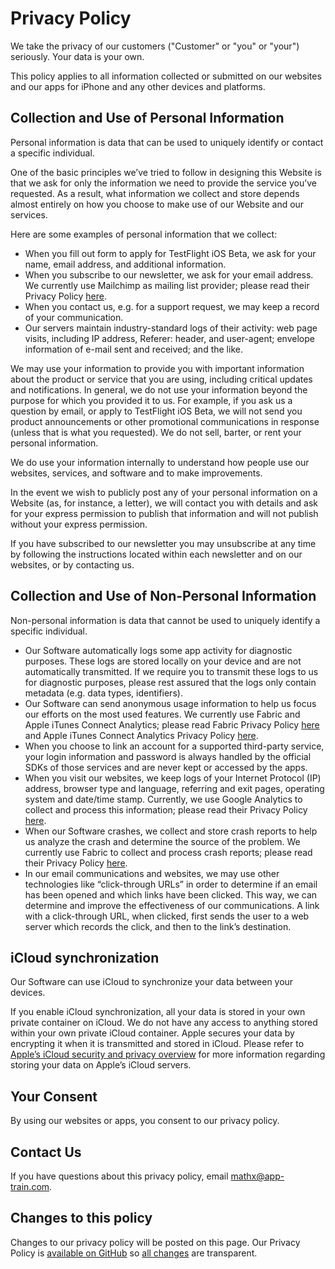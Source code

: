 # Privacy Policy

We take the privacy of our customers ("Customer" or "you" or "your") seriously. Your data is your own. 

This policy applies to all information collected or submitted on our websites and our apps for iPhone and any other devices and platforms.

## Collection and Use of Personal Information

Personal information is data that can be used to uniquely identify or contact a specific individual.

One of the basic principles we’ve tried to follow in designing this Website is that we ask for only the information we need to provide the service you’ve requested. As a result, what information we collect and store depends almost entirely on how you choose to make use of our Website and our services. 

Here are some examples of personal information that we collect:

- When you fill out form to apply for TestFlight iOS Beta, we ask for your name, email address, and additional information.
- When you subscribe to our newsletter, we ask for your email address. We currently use Mailchimp as mailing list provider; please read their Privacy Policy [here](http://mailchimp.com/legal/privacy/).
- When you contact us, e.g. for a support request, we may keep a record of your communication.
- Our servers maintain industry-standard logs of their activity: web page visits, including IP address, Referer: header, and user-agent; envelope information of e-mail sent and received; and the like.

We may use your information to provide you with important information about the product or service that you are using, including critical updates and notifications. In general, we do not use your information beyond the purpose for which you provided it to us. For example, if you ask us a question by email, or apply to TestFlight iOS Beta, we will not send you product announcements or other promotional communications in response (unless that is what you requested). We do not sell, barter, or rent your personal information.

We do use your information internally to understand how people use our websites, services, and software and to make improvements.

In the event we wish to publicly post any of your personal information on a Website (as, for instance, a letter), we will contact you with details and ask for your express permission to publish that information and will not publish without your express permission.

If you have subscribed to our newsletter you may unsubscribe at any time by following the instructions located within each newsletter and on our websites, or by contacting us.

## Collection and Use of Non-Personal Information

Non-personal information is data that cannot be used to uniquely identify a specific individual.

- Our Software automatically logs some app activity for diagnostic purposes. These logs are stored locally on your device and are not automatically transmitted. If we require you to transmit these logs to us for diagnostic purposes, please rest assured that the logs only contain metadata (e.g. data types, identifiers).
- Our Software can send anonymous usage information to help us focus our efforts on the most used features. We currently use Fabric and Apple iTunes Connect Analytics; please read Fabric Privacy Policy [here](https://fabric.io/terms) and Apple iTunes Connect Analytics Privacy Policy [here](http://www.apple.com/legal/privacy/).
- When you choose to link an account for a supported third-party service, your login information and password is always handled by the official SDKs of those services and are never kept or accessed by the apps.
- When you visit our websites, we keep logs of your Internet Protocol (IP) address, browser type and language, referring and exit pages, operating system and date/time stamp. Currently, we use Google Analytics to collect and process this information; please read their Privacy Policy [here](http://www.google.com/analytics/learn/privacy.html).
- When our Software crashes, we collect and store crash reports to help us analyze the crash and determine the source of the problem. We currently use Fabric to collect and process crash reports; please read their Privacy Policy [here](https://fabric.io/terms).
- In our email communications and websites, we may use other technologies like “click-through URLs” in order to determine if an email has been opened and which links have been clicked. This way, we can determine and improve the effectiveness of our communications. A link with a click-through URL, when clicked, first sends the user to a web server which records the click, and then to the link’s destination.

## iCloud synchronization

Our Software can use iCloud to synchronize your data between your devices. 

If you enable iCloud synchronization, all your data is stored in your own private container on iCloud. We do not have any access to anything stored within your own private iCloud container. Apple secures your data by encrypting it when it is transmitted and stored in iCloud. Please refer to [Apple’s iCloud security and privacy overview](https://support.apple.com/en-us/HT202303) for more information regarding storing your data on Apple’s iCloud servers.

## Your Consent

By using our websites or apps, you consent to our privacy policy.

## Contact Us

If you have questions about this privacy policy, email [mathx@app-train.com](mailto:mathx@app-train.com).

## Changes to this policy

Changes to our privacy policy will be posted on this page. Our Privacy Policy is [available on GitHub](https://github.com/mathxapp/customer-policies) so [all changes](https://github.com/mathxapp/customer-policies/commits/master) are transparent.
